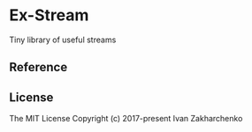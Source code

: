 # Ex-Stream

Tiny library of useful streams

## Reference

## License

The MIT License Copyright (c) 2017-present Ivan Zakharchenko
